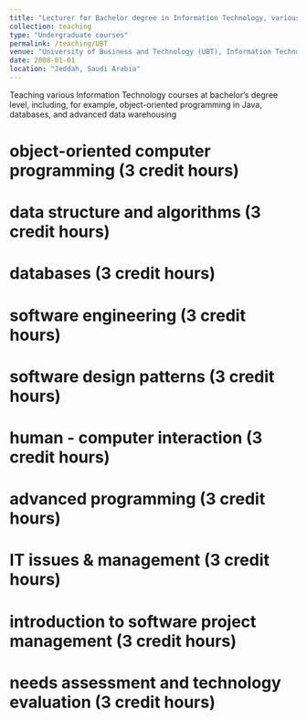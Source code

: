 ```yaml
---
title: "Lecturer for Bachelor degree in Information Technology, various courses 2008 - 2016"
collection: teaching
type: "Undergraduate courses"
permalink: /teaching/UBT
venue: "University of Business and Technology (UBT), Information Technology"
date: 2008-01-01
location: "Jeddah, Saudi Arabia"
---
```


Teaching various Information Technology courses at bachelor’s degree level, including, for example, object-oriented programming in Java, databases, and advanced data warehousing

object-oriented computer programming (3 credit hours)
======

data structure and algorithms (3 credit hours)
======

databases (3 credit hours)
======

software engineering (3 credit hours)
======

software design patterns (3 credit hours)
======

human - computer interaction (3 credit hours)
======

advanced programming (3 credit hours)
===

IT issues & management (3 credit hours)
===

introduction to software project management (3 credit hours)
======

needs assessment and technology evaluation (3 credit hours)
======
